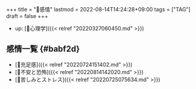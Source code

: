 +++
title = "🔖感情"
lastmod = 2022-08-14T14:24:28+09:00
tags = ["TAG"]
draft = false
+++

-   up: [📁心理学]({{< relref "20220327060450.md" >}})


## 感情一覧 {#babf2d}

-   [📝充足感]({{< relref "20220724151402.md" >}})
-   [📝不安と恐怖]({{< relref "20220814142020.md" >}})
-   [📝苦しみとストレス]({{< relref "20220725075634.md" >}})
